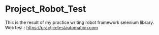 ﻿# Project_Robot_Test

This is the result of my practice writing robot framework selenium library.
WebTest : https://practicetestautomation.com
